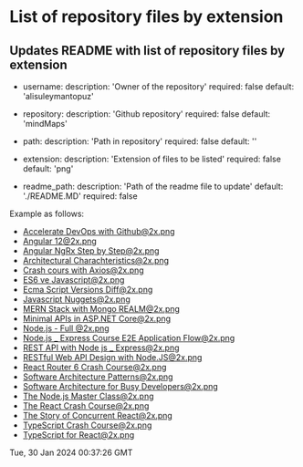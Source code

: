 # List of repository files by extension

## Updates README with list of repository files by extension


  - username:
    description: 'Owner of the repository'
    required: false
    default: 'alisuleymantopuz'
  
  - repository:
    description: 'Github repository'
    required: false
    default: 'mindMaps'
  
  - path:
    description: 'Path in repository'
    required: false
    default: ''
  
  - extension:
    description: 'Extension of files to be listed'
    required: false
    default: 'png'
  
  - readme_path:
    description: 'Path of the readme file to update'
    default: './README.MD'
    required: false

Example as follows:

<!-- start list-of-files -->
- [Accelerate DevOps with Github@2x.png](https://github.com/alisuleymantopuz/mindMaps/blob/main/Accelerate%20DevOps%20with%20Github@2x.png)
- [Angular 12@2x.png](https://github.com/alisuleymantopuz/mindMaps/blob/main/Angular%2012@2x.png)
- [Angular NgRx Step by Step@2x.png](https://github.com/alisuleymantopuz/mindMaps/blob/main/Angular%20NgRx%20Step%20by%20Step@2x.png)
- [Architectural Charachteristics@2x.png](https://github.com/alisuleymantopuz/mindMaps/blob/main/Architectural%20Charachteristics@2x.png)
- [Crash cours with Axios@2x.png](https://github.com/alisuleymantopuz/mindMaps/blob/main/Crash%20cours%20with%20Axios@2x.png)
- [ES6 ve Javascript@2x.png](https://github.com/alisuleymantopuz/mindMaps/blob/main/ES6%20ve%20Javascript@2x.png)
- [Ecma Script Versions Diff@2x.png](https://github.com/alisuleymantopuz/mindMaps/blob/main/Ecma%20Script%20Versions%20Diff@2x.png)
- [Javascript Nuggets@2x.png](https://github.com/alisuleymantopuz/mindMaps/blob/main/Javascript%20Nuggets@2x.png)
- [MERN Stack with Mongo REALM@2x.png](https://github.com/alisuleymantopuz/mindMaps/blob/main/MERN%20Stack%20with%20Mongo%20REALM@2x.png)
- [Minimal APIs in ASP.NET Core@2x.png](https://github.com/alisuleymantopuz/mindMaps/blob/main/Minimal%20APIs%20in%20ASP.NET%20Core@2x.png)
- [Node.js - Full @2x.png](https://github.com/alisuleymantopuz/mindMaps/blob/main/Node.js%20-%20Full%20@2x.png)
- [Node.js _ Express Course E2E Application Flow@2x.png](https://github.com/alisuleymantopuz/mindMaps/blob/main/Node.js%20_%20Express%20Course%20E2E%20Application%20Flow@2x.png)
- [REST API with Node js _ Express@2x.png](https://github.com/alisuleymantopuz/mindMaps/blob/main/REST%20API%20with%20Node%20js%20_%20Express@2x.png)
- [RESTful Web API Design with Node.JS@2x.png](https://github.com/alisuleymantopuz/mindMaps/blob/main/RESTful%20Web%20API%20Design%20with%20Node.JS@2x.png)
- [React Router 6 Crash Course@2x.png](https://github.com/alisuleymantopuz/mindMaps/blob/main/React%20Router%206%20Crash%20Course@2x.png)
- [Software Architecture Patterns@2x.png](https://github.com/alisuleymantopuz/mindMaps/blob/main/Software%20Architecture%20Patterns@2x.png)
- [Software Architecture for Busy Developers@2x.png](https://github.com/alisuleymantopuz/mindMaps/blob/main/Software%20Architecture%20for%20Busy%20Developers@2x.png)
- [The Node.js Master Class@2x.png](https://github.com/alisuleymantopuz/mindMaps/blob/main/The%20Node.js%20Master%20Class@2x.png)
- [The React Crash Course@2x.png](https://github.com/alisuleymantopuz/mindMaps/blob/main/The%20React%20Crash%20Course@2x.png)
- [The Story of Concurrent React@2x.png](https://github.com/alisuleymantopuz/mindMaps/blob/main/The%20Story%20of%20Concurrent%20React@2x.png)
- [TypeScript Crash Course@2x.png](https://github.com/alisuleymantopuz/mindMaps/blob/main/TypeScript%20Crash%20Course@2x.png)
- [TypeScript for React@2x.png](https://github.com/alisuleymantopuz/mindMaps/blob/main/TypeScript%20for%20React@2x.png)

Tue, 30 Jan 2024 00:37:26 GMT
<!-- end list-of-files -->
